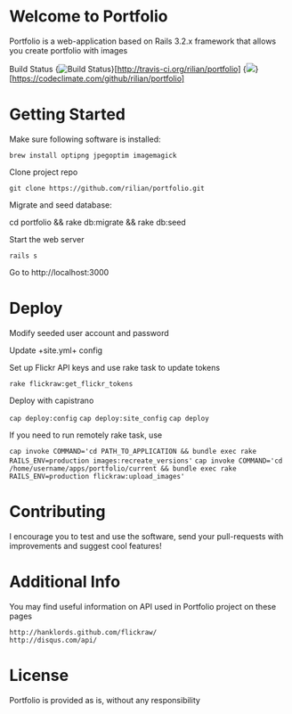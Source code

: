 Welcome to Portfolio
====================

Portfolio is a web-application based on Rails 3.2.x framework that allows you create portfolio with images

Build Status {<img src="https://secure.travis-ci.org/rilian/portfolio.png?branch=master" alt="Build Status" />}[http://travis-ci.org/rilian/portfolio] {<img src="https://codeclimate.com/badge.png" />}[https://codeclimate.com/github/rilian/portfolio]

Getting Started
===============

Make sure following software is installed:

`brew install optipng jpegoptim imagemagick`

Clone project repo

`git clone https://github.com/rilian/portfolio.git`

Migrate and seed database:

cd portfolio && rake db:migrate && rake db:seed

Start the web server

`rails s`

Go to http://localhost:3000

Deploy
======

Modify seeded user account and password

Update +site.yml+ config

Set up Flickr API keys and use rake task to update tokens

`rake flickraw:get_flickr_tokens`

Deploy with capistrano

`cap deploy:config`
`cap deploy:site_config`
`cap deploy`

If you need to run remotely rake task, use

`cap invoke COMMAND='cd PATH_TO_APPLICATION && bundle exec rake RAILS_ENV=production images:recreate_versions'`
`cap invoke COMMAND='cd /home/username/apps/portfolio/current && bundle exec rake RAILS_ENV=production flickraw:upload_images'`

Contributing
============

I encourage you to test and use the software, send your pull-requests with improvements and suggest cool features!

Additional Info
===============

You may find useful information on API used in Portfolio project on these pages

    http://hanklords.github.com/flickraw/
    http://disqus.com/api/

License
=======

Portfolio is provided as is, without any responsibility
